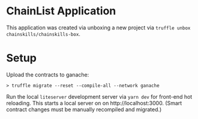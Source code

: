 # ChainList Application

This application was created via unboxing a new project via `truffle unbox chainskills/chainskills-box`.

# Setup

Upload the contracts to ganache:

    > truffle migrate --reset --compile-all --network ganache

Run the local `liteserver` development server via `yarn dev` for front-end hot reloading. This starts a local
server on on http://localhost:3000. (Smart contract changes must be manually recompiled and migrated.)
